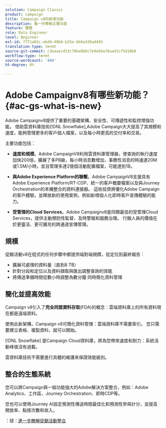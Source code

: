 ```yaml
---
solution: Campaign Classic
product: campaign
title: Campaign v8的新增功能
description: 進一步瞭解主要功能
feature: 概覽
role: Data Engineer
level: Beginner
exl-id: 7771a02c-ebd4-48b6-b25e-6b6e420ad493
translation-type: tm+mt
source-git-commit: c3eaaecd33c70be0b8c7e9e69a78aa43cf5d18b8
workflow-type: tm+mt
source-wordcount: '404'
ht-degree: 0%

---
```


# Adobe Campaignv8有哪些新功能？{#ac-gs-what-is-new}

Adobe Campaignv8提供了重要的基礎架構、安全性、可傳遞性和監控增強功能。 借助雲資料庫技術[!DNL Snowflake],Adobe Campaign大大提高了其規模和速度，能夠管理更多的客戶個人檔案，以及每小時更高的交付率和交易。

主要功能包括：

* **速度和規模**。Adobe CampaignV8利用雲資料庫管理器，使查詢的執行速度加快200倍，擴展了多PB級，每小時消息數增加，事務性消息的時速達20M或1.5M/小時，並且管理多達2億個活動配置檔案，可能達到1B。

* **與Adobe Experience Platform的聯繫**。Adobe CampaignV8支援具有Adobe Experience Platform/RT-CDP、統一的客戶概要檔案以及與Journey Orchestration的本機整合的資料連接器。 這些投資將優化Adobe Campaign的客戶體驗，並釋放新的使用案例，例如新增個人化即時客戶宣傳體驗的能力。

* **受管理的Cloud Services**。Adobe Campaignv8是同類最佳的受管理Cloud Services，提供主動預防性監督、及時警報和服務治理。 行銷人員的價值在於更靈活、更可擴充的跨通道宣傳管理。

## 規模

促銷活動v8在程式的任何步驟中都提供端對端規模，從定位到最終報告：

* 擴展可處理的資料量（直到8 TB）
* 針對分段和定位以及資料擷取與匯出調整查詢的效能
* 將傳送準備時間從數小時調整為數分鐘
同時簡化資料管理

## 簡化並提高效能

Campaign v8引入了&#x200B;**完全同盟資料存取**(FDA)的概念：雲端資料庫上的所有資料現在都是遠端資料。

使用此新架構，Campaign v8可簡化資料管理：雲端資料庫不需要索引。 您只需要建立表格、複製資料，就可以開始。

[!DNL Snowflake] 是Campaign Cloud資料庫，將為您帶來速度和耐力：系統活動峰值沒有過載。

雲資料庫技術不需要進行具體的維護來保證效能級別。

## 整合的生態系統

您可以將Campaign與一組功能強大的Adobe解決方案整合，例如：Adobe Analytics、工作區、Journey Orchestration、即時CDP等。

您也可以使用Journey AI設定預測性傳送時間最佳化和預測性參與計分，並提高開放率、點按次數和收入。

：球：[進一步瞭解促銷活動整合](../connect/integration.md)

